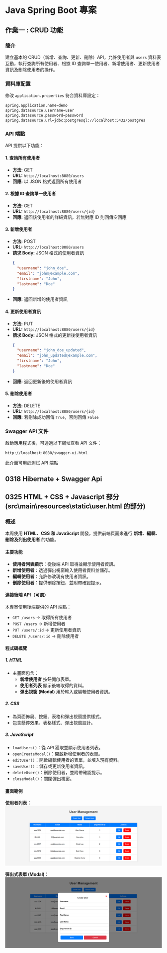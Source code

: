 # Java Spring Boot 專案

## 作業一 : CRUD 功能

### 簡介
建立基本的 CRUD（新增、查詢、更新、刪除）API，允許使用者與 `users` 資料表互動，執行查詢所有使用者、根據 ID 查詢單一使用者、新增使用者、更新使用者資訊及刪除使用者的操作。


### 資料庫配置
修改 `application.properties` 符合資料庫設定：
```
spring.application.name=demo
spring.datasource.username=user
spring.datasource.password=password
spring.datasource.url=jdbc:postgresql://localhost:5432/postgres
```
### API 端點
API 提供以下功能：

#### 1. 查詢所有使用者
- **方法:** GET
- **URL:** `http://localhost:8080/users`
- **回應:** 以 JSON 格式返回所有使用者

#### 2. 根據 ID 查詢單一使用者
- **方法:** GET
- **URL:** `http://localhost:8080/users/{id}`
- **回應:** 返回該使用者的詳細資訊，若無對應 ID 則回傳空回應

#### 3. 新增使用者
- **方法:** POST
- **URL:** `http://localhost:8080/users`
- **請求 Body:** JSON 格式的使用者資訊
  ```json
  {
    "username": "john_doe",
    "email": "john@example.com",
    "firstname": "John",
    "lastname": "Doe"
  }
  ```
- **回應:** 返回新增的使用者資訊

#### 4. 更新使用者資訊
- **方法:** PUT
- **URL:** `http://localhost:8080/users/{id}`
- **請求 Body:** JSON 格式的更新後使用者資訊
  ```json
  {
    "username": "john_doe_updated",
    "email": "john_updated@example.com",
    "firstname": "John",
    "lastname": "Doe"
  }
  ```
- **回應:** 返回更新後的使用者資訊

#### 5. 刪除使用者
- **方法:** DELETE
- **URL:** `http://localhost:8080/users/{id}`
- **回應:** 若刪除成功回傳 `True`，否則回傳 `False`

### Swagger API 文件
啟動應用程式後，可透過以下網址查看 API 文件：
```
http://localhost:8080/swagger-ui.html
```
此介面可用於測試 API 端點

## 0318 Hibernate + Swagger Api

## 0325 HTML + CSS + Javascript 部分 (src\main\resources\static\user.html 的部分)
### 概述
本周使用 **HTML、CSS 和 JavaScript** 開發，提供前端頁面來進行 **新增、編輯、刪除及列出使用者** 的功能。

#### 主要功能
- **使用者列表顯示**：從後端 API 取得並顯示使用者資訊。
- **新增使用者**：透過彈出視窗輸入使用者資料並儲存。
- **編輯使用者**：允許修改現有使用者資訊。
- **刪除使用者**：提供刪除按鈕，並附帶確認提示。

#### 連接後端 API（可選）
本專案使用後端提供的 API 端點：
- `GET /users` → 取得所有使用者
- `POST /users` → 新增使用者
- `PUT /users/:id` → 更新使用者資訊
- `DELETE /users/:id` → 刪除使用者

#### 程式碼概覽
##### 1. **HTML**
- 主畫面包含：
  - **新增使用者** 按鈕開啟表單。
  - **使用者列表** 顯示後端取得的資料。
  - **彈出視窗 (Modal)** 用於輸入或編輯使用者資訊。

##### 2. **CSS**
- 為頁面佈局、按鈕、表格和彈出視窗提供樣式。
- 包含懸停效果、表格樣式、彈出視窗設計。

##### 3. **JavaScript**
- `loadUsers()`：從 API 獲取並顯示使用者列表。
- `openCreateModal()`：開啟新增使用者的表單。
- `editUser()`：開啟編輯使用者的表單，並填入現有資料。
- `saveUser()`：儲存或更新使用者資訊。
- `deleteUser()`：刪除使用者，並附帶確認提示。
- `closeModal()`：關閉彈出視窗。

#### 畫面範例
**使用者列表：**
![0325_Result](src/main/resources/photo/0325.png)

**彈出式表單 (Modal)：**
![0325_Pop](src/main/resources/photo/0325_pop.png)
